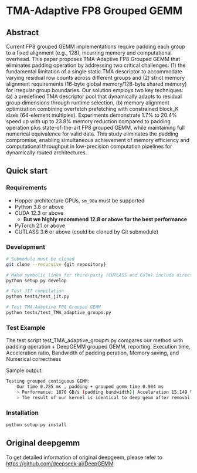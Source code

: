 # TMA-Adaptive FP8 Grouped GEMM

## Abstract
Current FP8 grouped GEMM implementations require padding each group to a fixed alignment (e.g., 128), incurring memory and computational overhead. This paper proposes TMA-Adaptive FP8 Grouped GEMM that eliminates padding operation by addressing two critical challenges: (1) the fundamental limitation of a single static TMA descriptor to accommodate varying residual row counts across different groups and (2) strict memory alignment requirements (16-byte global memory/128-byte shared memory) for irregular group boundaries. Our solution employs two key techniques: (a) a predefined TMA descriptor pool that dynamically adapts to residual group dimensions through runtime selection, (b) memory alignment optimization combining overfetch prefetching with constrained block_K sizes (64-element multiples). Experiments demonstrate 1.7% to 20.4% speed up with up to 23.8% memory reduction compared to padding operation plus state-of-the-art FP8 grouped GEMM, while maintaining full numerical equivalence for valid data. This study eliminates the padding compromise, enabling simultaneous achievement of memory efficiency and computational throughput in low-precision computation pipelines for dynamically routed architectures.

## Quick start

### Requirements

- Hopper architecture GPUs, `sm_90a` must be supported
- Python 3.8 or above
- CUDA 12.3 or above
  - **But we highly recommend 12.8 or above for the best performance**
- PyTorch 2.1 or above
- CUTLASS 3.6 or above (could be cloned by Git submodule)

### Development

```bash
# Submodule must be cloned
git clone --recursive {git repository}

# Make symbolic links for third-party (CUTLASS and CuTe) include directories
python setup.py develop

# Test JIT compilation
python tests/test_jit.py

# Test TMA-Adaptive FP8 Grouped GEMM
python tests/test_TMA_adaptive_groupm.py
```

### Test Example

The test script test_TMA_adaptive_groupm.py compares our method with padding operation + DeepGEMM grouped GEMM, reporting: Execution time, Acceleration ratio, Bandwidth of padding peration, Memory saving, and Numerical correctness

Sample output:
```bash
Testing grouped contiguous GEMM:
    Our time 0.785 ms , padding + grouped gemm time 0.904 ms
    > Performance: 1870 GB/s (padding bandwidth)| Accelaration 15.149 % | Memory saving 9.220 %
    > The result of our kernel is identical to deep gemm after removal padded data? True
```

### Installation

```bash
python setup.py install
```

## Original deepgemm
To get detailed information of original deepgeem, please refer to https://github.com/deepseek-ai/DeepGEMM
